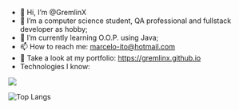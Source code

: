 - 👋 Hi, I’m @GremlinX
- 👀 I’m a computer science student, QA professional and fullstack developer as hobby;
- 🌱 I’m currently learning O.O.P. using Java;
- 📫 How to reach me: marcelo-ito@hotmail.com
- 📃 Take a look at my portfolio: https://gremlinx.github.io
- Technologies I know:
<p align="left">
  <img src="https://skillicons.dev/icons?i=git,html,css,bootstrap,react,express,nodejs,java,jenkins,jquery,mongodb,mysql,postman,vscode,eclipse,heroku" />
</p>

![Top Langs](https://github-readme-stats.vercel.app/api/top-langs/?username=GremlinX&layout=compact)
